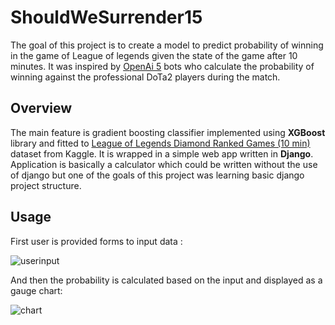 # ShouldWeSurrender15

The goal of this project is to create a model to predict probability of winning in the game of League of legends given the state of the game after 10 minutes. It was inspired by [OpenAi 5](https://openai.com/projects/five/) bots who calculate the probability of winning against the professional DoTa2 players during the match. 

## Overview 

The main feature is gradient boosting classifier implemented using **XGBoost** library and fitted to [League of Legends Diamond Ranked Games (10 min)](https://www.kaggle.com/bobbyscience/league-of-legends-diamond-ranked-games-10-min) dataset from Kaggle. It is wrapped in a simple web app written in **Django**. Application is basically a calculator which could be written without the use of django but one of the goals of this project was learning basic django project structure. 

## Usage


First user is provided forms to input data :

![userinput](https://github.com/lukasztroc/ShouldWeSurrender15/blob/master/user_input.png)


And then the probability is calculated based on the input and displayed as a gauge chart:

![chart](https://github.com/lukasztroc/ShouldWeSurrender15/blob/master/gauge.png)

